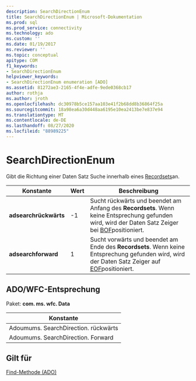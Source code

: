 ```yaml
---
description: SearchDirectionEnum
title: SearchDirectionEnum | Microsoft-Dokumentation
ms.prod: sql
ms.prod_service: connectivity
ms.technology: ado
ms.custom: ''
ms.date: 01/19/2017
ms.reviewer: ''
ms.topic: conceptual
apitype: COM
f1_keywords:
- SearchDirectionEnum
helpviewer_keywords:
- SearchDirectionEnum enumeration [ADO]
ms.assetid: 81272ae3-2165-4f4e-adfe-9ede0368cb17
author: rothja
ms.author: jroth
ms.openlocfilehash: dc30978b5ce157aa103e41f2b68dd8b36864f25a
ms.sourcegitcommit: 18a98ea6a30d448aa6195e10ea2413be7e837e94
ms.translationtype: MT
ms.contentlocale: de-DE
ms.lasthandoff: 08/27/2020
ms.locfileid: "88989225"
---
```

# <a name="searchdirectionenum"></a>SearchDirectionEnum
Gibt die Richtung einer Daten Satz Suche innerhalb eines [Recordsets](./recordset-object-ado.md)an.  
  
|Konstante|Wert|Beschreibung|  
|--------------|-----------|-----------------|  
|**adsearchrückwärts**|-1|Sucht rückwärts und beendet am Anfang des **Recordsets**. Wenn keine Entsprechung gefunden wird, wird der Daten Satz Zeiger bei [BOF](./bof-eof-properties-ado.md)positioniert.|  
|**adsearchforward**|1|Sucht vorwärts und beendet am Ende des **Recordsets**. Wenn keine Entsprechung gefunden wird, wird der Daten Satz Zeiger auf [EOF](./bof-eof-properties-ado.md)positioniert.|  
  
## <a name="adowfc-equivalent"></a>ADO/WFC-Entsprechung  
 Paket: **com. ms. wfc. Data**  
  
|Konstante|  
|--------------|  
|Adoumums. SearchDirection. rückwärts|  
|Adoumums. SearchDirection. Forward|  
  
## <a name="applies-to"></a>Gilt für  
 [Find-Methode (ADO)](./find-method-ado.md)